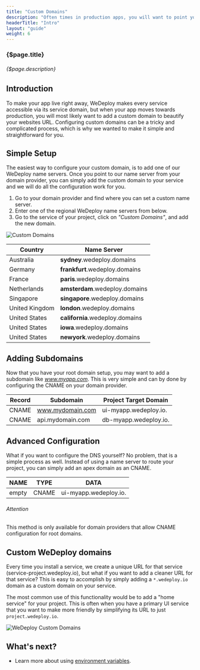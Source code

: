 ```yaml
---
title: "Custom Domains"
description: "Often times in production apps, you will want to point your service URL's to a custom domain so it's easier for users to find your site and more consistant with your message and branding."
headerTitle: "Intro"
layout: "guide"
weight: 6
---
```


### {$page.title}

###### {$page.description}

<article id="1">

## Introduction

To make your app live right away, WeDeploy makes every service accessible via its service domain, but when your app moves towards production, you will most likely want to add a custom domain to beautify your websites URL. Configuring custom domains can be a tricky and complicated process, which is why we wanted to make it simple and straightforward for you.

</article>

<article id="2">

## Simple Setup

The easiest way to configure your custom domain, is to add one of our WeDeploy name servers. Once you point to our name server from your domain provider, you can simply add the custom domain to your service and we will do all the configuration work for you.

1. Go to your domain provider and find where you can set a custom name server.
2. Enter one of the regional WeDeploy name servers from below.
3. Go to the service of your project, click on _"Custom Domains"_, and add the new domain.

![Custom Domains](/images/docs/intro/custom-domains--settings.png)

<div class="table-container">

| Country           | Name Server                     |
| ----------------- | ------------------------------- |
| Australia         | **sydney**.wedeploy.domains     |
| Germany           | **frankfurt**.wedeploy.domains  |
| France            | **paris**.wedeploy.domains      |
| Netherlands       | **amsterdam**.wedeploy.domains  |
| Singapore         | **singapore**.wedeploy.domains  |
| United Kingdom    | **london**.wedeploy.domains     |
| United States     | **california**.wedeploy.domains |
| United States     | **iowa**.wedeploy.domains       |
| United States     | **newyork**.wedeploy.domains    |

</div>

</article>

<article id="3">

## Adding Subdomains

Now that you have your root domain setup, you may want to add a subdomain like _www.myapp.com_. This is very simple and can by done by configuring the CNAME on your domain provider.

<div class="table-container">

| Record            | Subdomain            | Project Target Domain    |
| ----------------- | -------------------- | ------------------------ |
| CNAME             | www.mydomain.com     | ui-myapp.wedeploy.io.    |
| CNAME             | api.mydomain.com     | db-myapp.wedeploy.io.    |

</div>

</article>

<article id="4">

## Advanced Configuration

What if you want to configure the DNS yourself? No problem, that is a simple process as well. Instead of using a name server to route your project, you can simply add an apex domain as an CNAME.

<div class="table-container">

| NAME              | TYPE        | DATA                    |
| ----------------- | ----------- | ----------------------- |
| empty             | CNAME       | ui-myapp.wedeploy.io.   |

</div>

<aside>

###### <span class="icon-16-alert"></span> Attention

This method is only available for domain providers that allow CNAME configuration for root domains.

</aside>

</article>

<article id="5">

## Custom WeDeploy domains

Every time you install a service, we create a unique URL for that service (service-project.wedeploy.io), but what if you want to add a cleaner URL for that service? This is easy to accomplish by simply adding a `*.wedeploy.io` domain as a custom domain on your service.

The most common use of this functionality would be to add a "home service" for your project. This is often when you have a primary UI service that you want to make more friendly by simplifying its URL to just `project.wedeploy.io`.

![WeDeploy Custom Domains](/images/docs/intro/custom-domains--wedeploy-domains.png)

</article>

## What's next?

* Learn more about using [environment variables](/docs/intro/environment-variables/).

